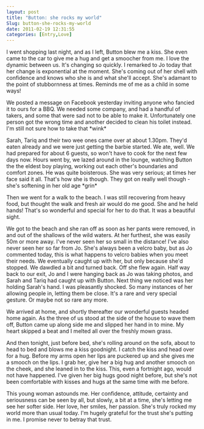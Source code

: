 ```yaml
---
layout: post
title: "Button: she rocks my world"
Slug: button-she-rocks-my-world
date: 2011-02-19 12:31:55
categories: [Entry,Love]
---
```

I went shopping last night, and as I left, Button blew me a kiss. She even came to the car to give me a hug and get a smoocher from me. I love the dynamic between us. It's changing so quickly. I remarked to Jo today that her change is exponential at the moment. She's coming out of her shell with confidence and knows who she is and what she'll accept. She's adamant to the point of stubbornness at times. Reminds me of me as a child in some ways!

We posted a message on Facebook yesterday inviting anyone who fancied it to ours for a BBQ. We needed some company, and had a handful of takers, and some that were sad not to be able to make it. Unfortunately one person got the wrong time and another decided to clean his toilet instead. I'm still not sure how to take that \*wink\*

Sarah, Tariq and their two wee ones came over at about 1.30pm. They'd eaten already and we were just getting the barbie started. We ate, well. We had prepared for about 6 guests, so won't have to cook for the next few days now. Hours went by, we lazed around in the lounge, watching Button the the eldest boy playing, working out each other's boundaries and comfort zones. He was quite boisterous. She was very serious; at times her face said it all. That's how she is though. They got on really well though - she's softening in her old age \*grin\*

Then we went for a walk to the beach. I was still recovering from heavy food, but thought the walk and fresh air would do me good. She and he held hands! That's so wonderful and special for her to do that. It was a beautiful sight.

We got to the beach and she ran off as soon as her pants were removed, in and out of the shallows of the wild waters. At her furthest, she was easily 50m or more away. I've never seen her so small in the distance! I've also never seen her so far from Jo. She's always been a velcro baby, but as Jo commented today, this is what happens to velcro babies when you meet their needs. We eventually caught up with her, but only because she'd stopped. We dawdled a bit and turned back. Off she flew again. Half way back to our exit, Jo and I were hanging back as Jo was taking photos, and Sarah and Tariq had caught up with Button. Next thing we noticed was her holding Sarah's hand. I was pleasantly shocked. So many instances of her allowing people in, letting them be close. It's a rare and very special gesture. Or maybe not so rare any more.

We arrived at home, and shortly thereafter our wonderful guests headed home again. As the three of us stood at the side of the house to wave them off, Button came up along side me and slipped her hand in to mine. My heart skipped a beat and I melted all over the freshly mown grass.

And then tonight, just before bed, she's rolling around on the sofa, about to head to bed and blows me a kiss goodnight. I catch the kiss and head over for a hug. Before my arms open her lips are puckered up and she gives me a smooch on the lips. I grab her, give her a big hug and another smooch on the cheek, and she leaned in to the kiss. This, even a fortnight ago, would not have happened. I've given her big hugs good night before, but she's not been comfortable with kisses and hugs at the same time with me before.

This young woman astounds me. Her confidence, attitude, certainty and seriousness can be seen by all, but slowly, a bit at a time, she's letting me see her softer side. Her love, her smiles, her passion. She's truly rocked my world more than usual today. I'm hugely grateful for the trust she's putting in me. I promise never to betray that trust.
